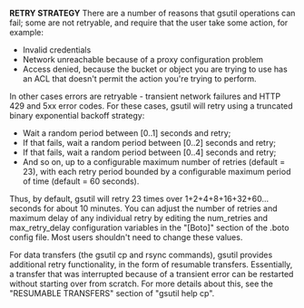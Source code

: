 <B>RETRY STRATEGY</B>
  There are a number of reasons that gsutil operations can fail; some are not
  retryable, and require that the user take some action, for example:

  - Invalid credentials
  - Network unreachable because of a proxy configuration problem
  - Access denied, because the bucket or object you are trying to use has an
    ACL that doesn't permit the action you're trying to perform.

  In other cases errors are retryable - transient network failures and HTTP 429
  and 5xx error codes. For these cases, gsutil will retry using a truncated
  binary exponential backoff strategy:

  - Wait a random period between [0..1] seconds and retry;
  - If that fails, wait a random period between [0..2] seconds and retry;
  - If that fails, wait a random period between [0..4] seconds and retry;
  - And so on, up to a configurable maximum number of retries (default = 23),
  with each retry period bounded by a configurable maximum period of time
  (default = 60 seconds).

  Thus, by default, gsutil will retry 23 times over 1+2+4+8+16+32+60... seconds
  for about 10 minutes. You can adjust the number of retries and maximum delay
  of any individual retry by editing the num_retries and max_retry_delay
  configuration variables in the "[Boto]" section of the .boto config file.
  Most users shouldn't need to change these values.

  For data transfers (the gsutil cp and rsync commands), gsutil provides
  additional retry functionality, in the form of resumable transfers.
  Essentially, a transfer that was interrupted because of a transient error
  can be restarted without starting over from scratch. For more details
  about this, see the "RESUMABLE TRANSFERS" section of "gsutil help cp".